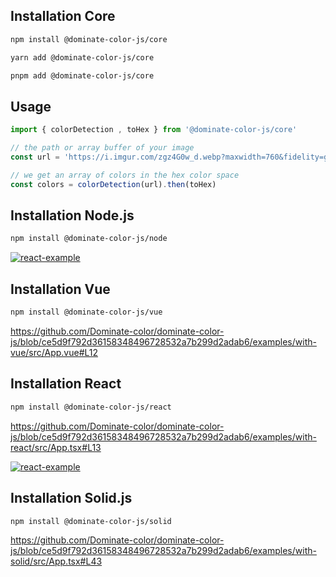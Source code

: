 ## Installation Core

```sh
npm install @dominate-color-js/core
```

```sh
yarn add @dominate-color-js/core
```

```sh
pnpm add @dominate-color-js/core
```

## Usage 

```js
import { colorDetection , toHex } from '@dominate-color-js/core'

// the path or array buffer of your image
const url = 'https://i.imgur.com/zgz4G0w_d.webp?maxwidth=760&fidelity=grand'

// we get an array of colors in the hex color space
const colors = colorDetection(url).then(toHex) 
```

## Installation Node.js

```sh
npm install @dominate-color-js/node
```

[![react-example](https://codesandbox.io/static/img/play-codesandbox.svg)](https://codesandbox.io/p/sandbox/gallant-sanne-ii1e7o)


## Installation Vue

```sh
npm install @dominate-color-js/vue
```

https://github.com/Dominate-color/dominate-color-js/blob/ce5d9f792d36158348496728532a7b299d2adab6/examples/with-vue/src/App.vue#L12

## Installation React

```sh
npm install @dominate-color-js/react
```
https://github.com/Dominate-color/dominate-color-js/blob/ce5d9f792d36158348496728532a7b299d2adab6/examples/with-react/src/App.tsx#L13

[![react-example](https://codesandbox.io/static/img/play-codesandbox.svg)](https://codesandbox.io/p/sandbox/cranky-gianmarco-0nepq2)


## Installation Solid.js

```sh
npm install @dominate-color-js/solid
```
https://github.com/Dominate-color/dominate-color-js/blob/ce5d9f792d36158348496728532a7b299d2adab6/examples/with-solid/src/App.tsx#L43

